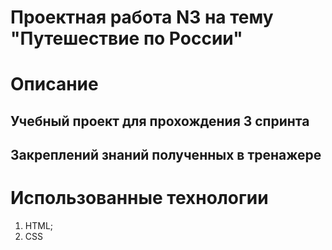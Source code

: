 # Проектная работа N3 на тему "Путешествие по России" #

# Описание #

## Учебный проект для прохождения 3 спринта ##
## Закреплений знаний полученных в тренажере ##


# Использованные технологии #

1. HTML;
2. CSS
